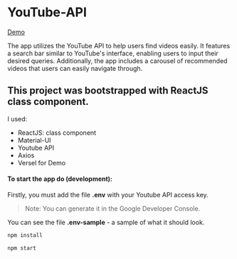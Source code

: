 # YouTube-API
[Demo](https://you-tube-api-six.vercel.app/)

The app utilizes the YouTube API to help users find videos easily. It features a search bar similar to YouTube's interface, enabling users to input their desired queries. Additionally, the app includes a carousel of recommended videos that users can easily navigate through.

## This project was bootstrapped with ReactJS class component.

I used:

- ReactJS: class component
- Material-UI
- Youtube API
- Axios
- Versel for Demo

#### To start the app do (development):

Firstly, you must add the file **.env** with your Youtube API access key.

> Note: You can generate it in the Google Developer Console.

You can see the file **.env-sample** - a sample of what it should look.

```sh
npm install
```

```sh
npm start
```

